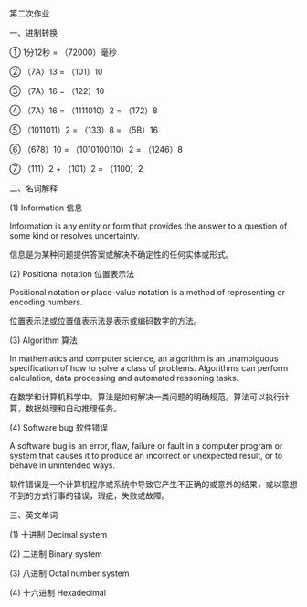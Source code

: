 第二次作业

 一、进制转换
 
 ① 1分12秒 = （72000）毫秒
  
 ② （7A）13 = （101）10
   
 ③ （7A）16 = （122）10
    
 ④ （7A）16 = （1111010）2 = （172）8 
     
 ⑤ （1011011）2 = （133）8  = （5B）16 
     
 ⑥ （678）10 = （1010100110）2 = （1246）8 
     
 ⑦ （111）2 + （101）2 = （1100）2


 二、名词解释

 (1) Information  信息

 Information is any entity or form that provides the answer to a question of some kind or resolves uncertainty.
 
 信息是为某种问题提供答案或解决不确定性的任何实体或形式。
 
 (2) Positional notation  位置表示法

  Positional notation or place-value notation is a method of representing or encoding numbers. 

  位置表示法或位置值表示法是表示或编码数字的方法。
 
 (3) Algorithm  算法

 In mathematics and computer science, an algorithm is an unambiguous specification of how to solve a class of problems. Algorithms can perform calculation, data processing and automated reasoning tasks.

 在数学和计算机科学中，算法是如何解决一类问题的明确规范。算法可以执行计算，数据处理和自动推理任务。
 
 (4) Software bug  软件错误

 A software bug is an error, flaw, failure or fault in a computer program or system that causes it to produce an incorrect or unexpected result, or to behave in unintended ways. 

 软件错误是一个计算机程序或系统中导致它产生不正确的或意外的结果，或以意想不到的方式行事的错误，瑕疵，失败或故障。



三、英文单词

(1) 十进制 Decimal system

(2) 二进制  Binary system

(3) 八进制  Octal number system

(4) 十六进制  Hexadecimal